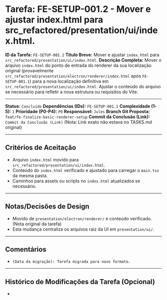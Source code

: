 # Tarefa: FE-SETUP-001.2 - Mover e ajustar index.html para src_refactored/presentation/ui/index.html.

**ID da Tarefa:** `FE-SETUP-001.2`
**Título Breve:** Mover e ajustar `index.html` para `src_refactored/presentation/ui/index.html`.
**Descrição Completa:**
Mover o arquivo `index.html` do ponto de entrada do renderer da sua localização original (provavelmente `src_refactored/presentation/electron/renderer/index.html` após `FE-SETUP-001.1`) para a nova localização definitiva em `src_refactored/presentation/ui/index.html`. Ajustar o conteúdo do arquivo se necessário para refletir a nova estrutura ou requisitos do Vite.

---

**Status:** `Concluído`
**Dependências (IDs):** `FE-SETUP-001.1`
**Complexidade (1-5):** `1`
**Prioridade (P0-P4):** `P0`
**Responsável:** `Jules`
**Branch Git Proposta:** `feat/fe-finalize-basic-renderer-setup`
**Commit da Conclusão (Link):** `Commit da Conclusão (Link)` (Nota: Link exato não estava no TASKS.md original)

---

## Critérios de Aceitação
- Arquivo `index.html` movido para `src_refactored/presentation/ui/index.html`.
- Conteúdo do `index.html` verificado e ajustado para carregar o `main.tsx` da mesma pasta.
- Caminhos para assets ou scripts no `index.html` atualizados se necessário.

---

## Notas/Decisões de Design
- Movido de `presentation/electron/renderer/` e conteúdo verificado. (Nota original da tarefa)
- Esta mudança centraliza os arquivos raiz da UI em `presentation/ui/`.

---

## Comentários
- `(Data da migração): Tarefa migrada para novo formato.`

---

## Histórico de Modificações da Tarefa (Opcional)
-
